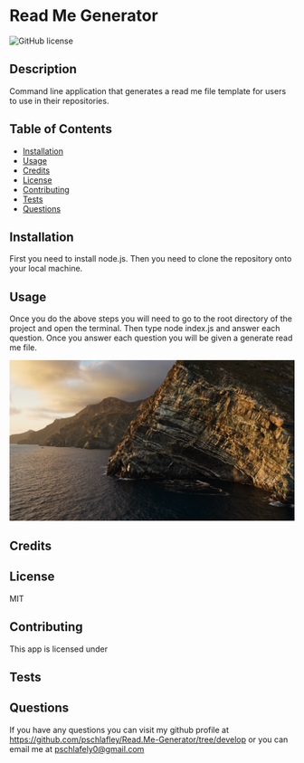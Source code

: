 
  # Read Me Generator

  ![GitHub license](https://img.shields.io/badge/license-MIT-orange.svg)
  
  ## Description
  Command line application that generates a read me file template for users to use in their repositories.

  ## Table of Contents

  * [Installation](#installation)
  * [Usage](#usage)
  * [Credits](#credits)
  * [License](#license)
  * [Contributing](#contributing)
  * [Tests](#tests)
  * [Questions](#questions)


  ## Installation
  First you need to install node.js. Then you need to clone the repository onto your local machine. 
  
  
  ## Usage
  Once you do the above steps you will need to go to the root directory of the project and open the terminal. Then type node index.js and answer each question. Once you answer each question you will be given a generate read me file. 
  
  ![test screenshot](./utils/images/test.png)

  ## Credits
  
  
  ## License
  MIT

  ## Contributing
  This app is licensed under 

  ## Tests
  

  ## Questions
  If you have any questions you can visit my github profile at <https://github.com/pschlafley/Read.Me-Generator/tree/develop>
  or you can email me at <pschlafely0@gmail.com>
